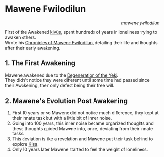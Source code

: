 
# Mawene Fwilodilun

<div align="right"><i>mawene fwilodilun</i></div>

First of the Awakened [kivüs](../Natural%20Science/Unique%20Species/kivü.md), spent hundreds of years in loneliness trying to awaken others.  
Wrote his [Chronicles of Mawene Fwilodilun](<../Literature/Chronicles of Mawene Fwilodilun.md>), detailing their life and thoughts after their early awakening.  

## 1. The First Awakening

Mawene awakened due to the [Degeneration of the Yeki](<../History of Kisa.md#12--435-000---start-of-the-degeneration-of-the-yekis>).  
They didn't notice they were different until some time had passed since their Awakening, their only defect being their free will.  

## 2. Mawene's Evolution Post Awakening

1. First 10 years or so Mawene did not notice much difference, they kept at their innate task but with a little bit of inner noise.  
2. Going into 100 years, this inner noise became organized thoughts and these thoughts guided Mawene into, once, deviating from their innate tasks.
3. This deviation is like a revelation and Mawene put their task behind to explore [Kisa](../Kivümi%20Language/Kivümi%20Dictionary/Kisa.md).  
4. Only 10 years later Mawene started to feel the weight of loneliness.  
